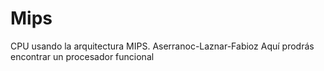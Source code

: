 # Mips
CPU usando la arquitectura MIPS. Aserranoc-Laznar-Fabioz
Aquí prodrás encontrar un procesador funcional
